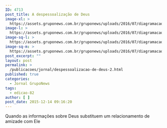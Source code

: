 ```yaml
---
ID: 4713
post_title: A despessoalização de Deus
image-xl: >
  https://assets.gruponews.com.br/gruponews/uploads/2016/07/diagramacao-gruponews-dezembro-grafica-final-1-1920x1080.jpg
image-l: >
  https://assets.gruponews.com.br/gruponews/uploads/2016/07/diagramacao-gruponews-dezembro-grafica-final-1-1280x720.jpg
image-sq-l: >
  https://assets.gruponews.com.br/gruponews/uploads/2016/07/diagramacao-gruponews-dezembro-grafica-final-1-1280x1280.jpg
image-sq-m: >
  https://assets.gruponews.com.br/gruponews/uploads/2016/07/diagramacao-gruponews-dezembro-grafica-final-1-720x720.jpg
post_excerpt: ""
layout: post
permalink: >
  /publicacoes/jornal/despessoalizacao-de-deus-2.html
published: true
categories:
  - Jornal GrupoNews
tags:
  - edicao-82
author: [ ]
post_date: 2015-12-14 09:16:20
---
```

Quando as informações sobre Deus substituem um relacionamento de amizade com Ele